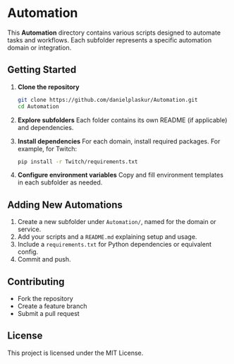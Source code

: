 # Automation

This **Automation** directory contains various scripts designed to automate tasks and workflows. Each subfolder represents a specific automation domain or integration.

## Getting Started

1. **Clone the repository**

   ```bash
   git clone https://github.com/danielplaskur/Automation.git
   cd Automation
   ```

2. **Explore subfolders**
   Each folder contains its own README (if applicable) and dependencies.

3. **Install dependencies**
   For each domain, install required packages. For example, for Twitch:

   ```bash
   pip install -r Twitch/requirements.txt
   ```

4. **Configure environment variables**
   Copy and fill environment templates in each subfolder as needed.

## Adding New Automations

1. Create a new subfolder under `Automation/`, named for the domain or service.
2. Add your scripts and a `README.md` explaining setup and usage.
3. Include a `requirements.txt` for Python dependencies or equivalent config.
4. Commit and push.

## Contributing

* Fork the repository
* Create a feature branch
* Submit a pull request

## License

This project is licensed under the MIT License.
